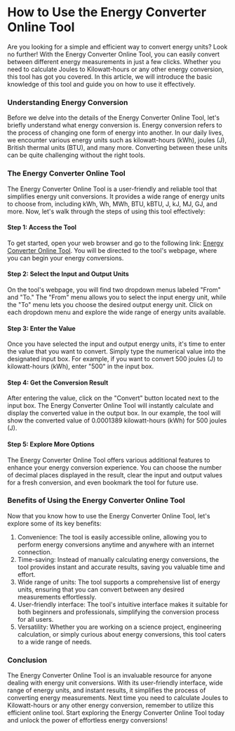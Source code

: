 How to Use the Energy Converter Online Tool
===========================================

Are you looking for a simple and efficient way to convert energy units? Look no further! With the Energy Converter Online Tool, you can easily convert between different energy measurements in just a few clicks. Whether you need to calculate Joules to Kilowatt-hours or any other energy conversion, this tool has got you covered. In this article, we will introduce the basic knowledge of this tool and guide you on how to use it effectively.

### Understanding Energy Conversion

Before we delve into the details of the Energy Converter Online Tool, let's briefly understand what energy conversion is. Energy conversion refers to the process of changing one form of energy into another. In our daily lives, we encounter various energy units such as kilowatt-hours (kWh), joules (J), British thermal units (BTU), and many more. Converting between these units can be quite challenging without the right tools.

### The Energy Converter Online Tool

The Energy Converter Online Tool is a user-friendly and reliable tool that simplifies energy unit conversions. It provides a wide range of energy units to choose from, including kWh, Wh, MWh, BTU, kBTU, J, kJ, MJ, GJ, and more. Now, let's walk through the steps of using this tool effectively:

#### Step 1: Access the Tool

To get started, open your web browser and go to the following link: [Energy Converter Online Tool](https://www.onlinecalculatorsfree.com/convert/energy-conversion.html). You will be directed to the tool's webpage, where you can begin your energy conversions.

#### Step 2: Select the Input and Output Units

On the tool's webpage, you will find two dropdown menus labeled "From" and "To." The "From" menu allows you to select the input energy unit, while the "To" menu lets you choose the desired output energy unit. Click on each dropdown menu and explore the wide range of energy units available.

#### Step 3: Enter the Value

Once you have selected the input and output energy units, it's time to enter the value that you want to convert. Simply type the numerical value into the designated input box. For example, if you want to convert 500 joules (J) to kilowatt-hours (kWh), enter "500" in the input box.

#### Step 4: Get the Conversion Result

After entering the value, click on the "Convert" button located next to the input box. The Energy Converter Online Tool will instantly calculate and display the converted value in the output box. In our example, the tool will show the converted value of 0.0001389 kilowatt-hours (kWh) for 500 joules (J).

#### Step 5: Explore More Options

The Energy Converter Online Tool offers various additional features to enhance your energy conversion experience. You can choose the number of decimal places displayed in the result, clear the input and output values for a fresh conversion, and even bookmark the tool for future use.

### Benefits of Using the Energy Converter Online Tool

Now that you know how to use the Energy Converter Online Tool, let's explore some of its key benefits:

1. Convenience: The tool is easily accessible online, allowing you to perform energy conversions anytime and anywhere with an internet connection.
2. Time-saving: Instead of manually calculating energy conversions, the tool provides instant and accurate results, saving you valuable time and effort.
3. Wide range of units: The tool supports a comprehensive list of energy units, ensuring that you can convert between any desired measurements effortlessly.
4. User-friendly interface: The tool's intuitive interface makes it suitable for both beginners and professionals, simplifying the conversion process for all users.
5. Versatility: Whether you are working on a science project, engineering calculation, or simply curious about energy conversions, this tool caters to a wide range of needs.

### Conclusion

The Energy Converter Online Tool is an invaluable resource for anyone dealing with energy unit conversions. With its user-friendly interface, wide range of energy units, and instant results, it simplifies the process of converting energy measurements. Next time you need to calculate Joules to Kilowatt-hours or any other energy conversion, remember to utilize this efficient online tool. Start exploring the Energy Converter Online Tool today and unlock the power of effortless energy conversions!